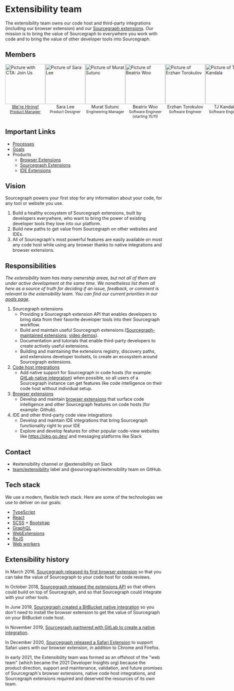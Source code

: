 # Extensibility team

The extensibility team owns our code host and third-party integrations (including our browser extension) and our [Sourcegraph extensions](https://docs.sourcegraph.com/extensions). Our mission is to bring the value of Sourcegraph to everywhere you work with code and to bring the value of other developer tools into Sourcegraph.

## Members

<section>
  <div class="row" style="display:flex;">
    <div class="col" style="flex: 1;">
      <div>
        <div>
          <a href="https://boards.greenhouse.io/sourcegraph91/jobs/4089443004" target="_blank" rel="noopener">
            <img src="https://storage.googleapis.com/sourcegraph-assets/handbook/extensibility/join-us-sky-blue.png" alt="Picture with CTA: Join Us" style="background: transparent; width:128px;"/>
          </a>
        </div>
        <div style="text-align: center;"><a href="https://boards.greenhouse.io/sourcegraph91/jobs/4089443004" target="_blank" rel="noopener">We're Hiring!</a></div>
        <div style="text-align: center; font-size: 12px;"><a href="https://boards.greenhouse.io/sourcegraph91/jobs/4089443004" target="_blank" rel="noopener">Product Manager</a></div>
      </div>
    </div>
    <div class="col" style="flex: 1;">
      <div>
        <div>
          <a href="../../../../company/team/index.md#sara-lee-sheher" target="_blank" rel="noopener">
            <img src="https://storage.googleapis.com/sourcegraph-assets/handbook/extensibility/sara.png" alt="Picture of Sara Lee" style="background: transparent; width:128px;"/>
          </a>
        </div>
        <div style="text-align: center;">Sara Lee</div>
        <div style="text-align: center; font-size: 12px;">Product Designer</div>
      </div>
    </div>
    <div class="col" style="flex: 1;">
      <div>
        <div>
          <a href="../../../../company/team/index.md#murat-sutunc-hehim" target="_blank" rel="noopener">
            <img src="https://storage.googleapis.com/sourcegraph-assets/handbook/extensibility/murat.png" alt="Picture of Murat Sutunc" style="background: transparent; width:128px;"/>
          </a>
        </div>
        <div style="text-align: center;">Murat Sutunc</div>
        <div style="text-align: center; font-size: 12px;">Engineering Manager</div>
      </div>
    </div>
    <div class="col" style="flex: 1;">
      <div>
        <div>
          <a href="../../../../company/team/index.md#beatrix-woo-sheher" target="_blank" rel="noopener">
            <img src="https://storage.googleapis.com/sourcegraph-assets/handbook/extensibility/beatrix.png" alt="Picture of Beatrix Woo" style="background: transparent; width:128px;"/>
          </a>
        </div>
        <div style="text-align: center;">Beatrix Woo</div>
        <div style="text-align: center; font-size: 12px;">Software Engineer</div>
        <div style="text-align: center; font-size: 12px;">(starting 15/11)</div>
      </div>
    </div>
    <div class="col" style="flex: 1;">
      <div>
        <div>
          <a href="../../../../company/team/index.md#erzhan-torokulov-hehim" target="_blank" rel="noopener">
            <img src="https://storage.googleapis.com/sourcegraph-assets/handbook/extensibility/erzhan.png" alt="Picture of Erzhan Torokulov" style="background: transparent; width:128px;"/>
          </a>
        </div>
        <div style="text-align: center;">Erzhan Torokulov</div>
        <div style="text-align: center; font-size: 12px;">Software Engineer</div>
      </div>
    </div>
    <div class="col" style="flex: 1;">
      <div>
        <div>
          <a href="../../../../company/team/index.md#tharuntej-kandala-hehim" target="_blank" rel="noopener">
            <img src="https://storage.googleapis.com/sourcegraph-assets/handbook/extensibility/tj.png" alt="Picture of TJ Kandala" style="background: transparent; width:128px;"/>
          </a>
        </div>
        <div style="text-align: center;">TJ Kandala</div>
        <div style="text-align: center; font-size: 12px;">Software Engineer</div>
      </div>
    </div>
    <div class="col" style="flex: 1;">
      <div>
        <div>
          <a href="https://boards.greenhouse.io/sourcegraph91/jobs/4013126004" target="_blank" rel="noopener">
            <img src="https://storage.googleapis.com/sourcegraph-assets/handbook/extensibility/join-us-vermillion.png" alt="Picture with CTA: Join Us" style="background: transparent; width:128px;"/>
          </a>
        </div>
        <div style="text-align: center;"><a href="https://boards.greenhouse.io/sourcegraph91/jobs/4013126004" target="_blank" rel="noopener">We're Hiring!</a></div>
        <div style="text-align: center; font-size: 12px;"><a href="https://boards.greenhouse.io/sourcegraph91/jobs/4013126004" target="_blank" rel="noopener">Software Engineer</a></div>
      </div>
    </div>
  </div>
</section>

## Important Links

- [Processes](processes.md)
- [Goals](../../../../company/strategy/cloud/extensibility/index.md)
- Products
  - [Browser Extensions](browser-extensions/index.md)
  - [Sourcegraph Extensions](https://docs.sourcegraph.com/extensions)
  - [IDE Extensions](ide-extensions/index.md)

## Vision

Sourcegraph powers your first stop for any information about your code, for any tool or website you use.

1. Build a healthy ecosystem of Sourcegraph extensions, built by developers everywhere, who want to bring the power of existing developer tools they love into our platform.
1. Build new paths to get value from Sourcegraph on other websites and IDEs.
1. All of Sourcegraph's most powerful features are easily available on most any code host while using any browser thanks to native integrations and browser extensions.

## Responsibilities

_The extensibility team has many ownership areas, but not all of them are under active development at the same time. We nonetheless list them all here as a source of truth for deciding if an issue, feedback, or comment is relevant to the extensibility team. You can find our current priorities in our [goals page](../../../../company/strategy/cloud/extensibility/index.md)._

1. Sourcegraph extensions
   - Providing a Sourcegraph extension API that enables developers to bring data from their favorite developer tools into their Sourcegraph workflow.
   - Build and maintain useful Sourcegraph extensions.([Sourcegraph-maintained extensions](https://docs.sourcegraph.com/dev/background-information/sourcegraph_extensions); [video demos](https://www.youtube.com/watch?v=en9kmvPqpIU&list=PL6zLuuRVa1_gYlZ0H4O0MbJ0Pi7ugH63s)).
   - Documentation and tutorials that enable third-party developers to create actively useful extensions.
   - Building and maintaining the extensions registry, discovery paths, and extensions developer toolsets, to create an ecosystem around Sourcegraph extensions.
1. [Code host integrations](https://docs.sourcegraph.com/integration)
   - Add native support for Sourcegraph in code hosts (for example: [GitLab native integration](https://docs.sourcegraph.com/integration/gitlab#gitlab-ui-native-integration)) when possible, so all users of a Sourcegraph instance can get features like code intelligence on their code host without individual setup.
1. [Browser extensions](browser-extensions/index.md)
   - Develop and maintain [browser extensions](https://docs.sourcegraph.com/integration/browser_extension) that surface code intelligence and other Sourcegraph features on code hosts (for example: Github).
1. IDE and other third-party code view integrations
   - Develop and maintain IDE integrations that bring Sourcegraph functionality right to your IDE
   - Explore and develop features for other popular code-view websites like https://pkg.go.dev/ and messaging platforms like Slack

## Contact

- #extensibility channel or @extensibility on Slack
- [team/extensibility](https://github.com/sourcegraph/sourcegraph/labels/team%2Fextensibility) label and @sourcegraph/extensibility team on GitHub.

## Tech stack

We use a modern, flexible tech stack. Here are some of the technologies we use to deliver on our goals:

- [TypeScript](https://www.typescriptlang.org/)
- [React](https://reactjs.org/)
- [SCSS](https://sass-lang.com/) + [Bootstrap](https://getbootstrap.com/)
- [GraphQL](https://graphql.org/)
- [WebExtensions](https://developer.mozilla.org/en-US/docs/Mozilla/Add-ons/WebExtensions/API)
- [RxJS](https://rxjs-dev.firebaseapp.com/guide/overview)
- [Web workers](https://developer.mozilla.org/en-US/docs/Web/API/Web_Workers_API)

## Extensibility history

In March 2016, [Sourcegraph released its first browser extension](https://about.sourcegraph.com/blog/browse-review-code-on-github-like-in-an-ide-with-the-sourcegraph-chrome-extension/) so that you can take the value of Sourcegraph to your code host for code reviews.

In October 2018, [Sourcegraph released the extensions API](https://about.sourcegraph.com/blog/sourcegraph-2-12-release-notes/) so that others could build on top of Sourcegraph, and so that Sourcegraph could integrate with your other tools.

In June 2019, [Sourcegraph created a BitBucket native integration](https://github.com/sourcegraph/bitbucket-server-plugin/commit/e450abf50c128fa5ee18439ff93e0631e4868de7) so you don't need to install the browser extension to get the value of Sourcegraph on your BitBucket code host.

In November 2019, [Sourcegraph partnered with GitLab to create a native integration](https://about.gitlab.com/blog/2019/11/12/sourcegraph-code-intelligence-integration-for-gitlab/).

In December 2020, [Sourcegraph released a Safari Extension](https://apps.apple.com/us/app/sourcegraph-for-safari/id1543262193) to support Safari users with our browser extension, in addition to Chrome and Firefox.

In early 2021, the Extensibility team was formed as an offshoot of the "web team" (which became the 2021 Developer Insights org) because the product direction, support and maintenance, validation, and future promises of Sourcegraph's browser extensions, native code host integrations, and Sourcegraph extensions required and deserved the resources of its own team.
